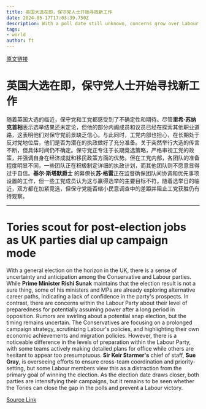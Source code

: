 ```yaml
---
title: 英国大选在即，保守党人士开始寻找新工作
date: 2024-05-17T17:03:39.750Z
description: With a poll date still unknown, concerns grow over Labour readiness for office
tags: 
- world
author: ft
---
```


[原文链接](https://ft.com/content/5f8fcc27-5720-46f9-b57d-cfb67c040aa6)

# 英国大选在即，保守党人士开始寻找新工作

随着英国大选的临近，保守党和工党都感受到了不确定性和期待。尽管**里希·苏纳克首相**表示选举结果还未定论，但他的部分内阁成员和议员已经在探索其他职业道路，这表明他们对保守党前景缺乏信心。与此同时，工党内部也担心，在长期处于反对党地位后，他们是否为潜在的执政做好了充分准备。关于突然举行大选的传言不断，但具体时间仍不确定。保守党正专注于长期竞选策略，严格审视工党的政策，并强调自身在经济成就和移民政策方面的优势。但在工党内部，各团队的准备程度明显不同，一些团队正在积极制定详细的执政计划，而其他团队则不愿意显得过于自信。**基尔·斯塔默爵士** 的幕僚长**苏·格雷**正在监督确保团队间协调和优先事项设置的工作，但一些工党成员认为这与赢得选举的主要目标不符。随着选举日的临近，双方都在加紧竞选，但保守党能否缩小民意调查中的差距并阻止工党获胜仍有待观察。

---

# Tories scout for post-election jobs as UK parties dial up campaign mode

With a general election on the horizon in the UK, there is a sense of uncertainty and anticipation among the Conservative and Labour parties. While **Prime Minister Rishi Sunak** maintains that the election result is not a sure thing, some of his ministers and MPs are already exploring alternative career paths, indicating a lack of confidence in the party's prospects. In contrast, there are concerns within the Labour Party about their level of preparedness for potentially assuming power after a long period in opposition. Rumors are swirling about a potential snap election, but the timing remains uncertain. The Conservatives are focusing on a prolonged campaign strategy, scrutinizing Labour's policies, and highlighting their own economic achievements and migration policies. However, there is a noticeable difference in the levels of preparation within the Labour Party, with some teams actively making detailed plans for office while others are hesitant to appear too presumptuous. **Sir Keir Starmer's** chief of staff, **Sue Gray**, is overseeing efforts to ensure cross-team coordination and priority-setting, but some Labour members view this as a distraction from the primary goal of winning the election. As the election date draws closer, both parties are intensifying their campaigns, but it remains to be seen whether the Tories can close the gap in the polls and prevent a Labour victory.

[Source Link](https://ft.com/content/5f8fcc27-5720-46f9-b57d-cfb67c040aa6)

